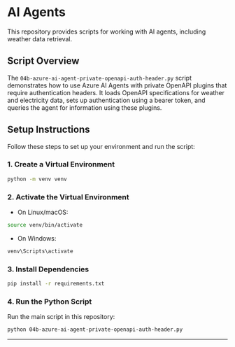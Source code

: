# AI Agents

This repository provides scripts for working with AI agents, including weather data retrieval.

## Script Overview

The `04b-azure-ai-agent-private-openapi-auth-header.py` script demonstrates how to use Azure AI Agents with private OpenAPI plugins that require authentication headers. It loads OpenAPI specifications for weather and electricity data, sets up authentication using a bearer token, and queries the agent for information using these plugins.

## Setup Instructions

Follow these steps to set up your environment and run the script:

### 1. Create a Virtual Environment

```bash
python -m venv venv
```

### 2. Activate the Virtual Environment

- On Linux/macOS:
```bash
source venv/bin/activate
```
- On Windows:
```cmd
venv\Scripts\activate
```

### 3. Install Dependencies

```bash
pip install -r requirements.txt
```

### 4. Run the Python Script

Run the main script in this repository:

```bash
python 04b-azure-ai-agent-private-openapi-auth-header.py
```

---
